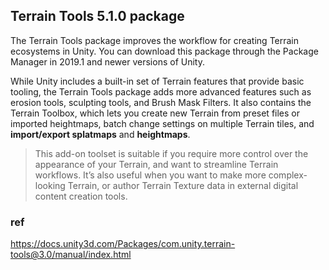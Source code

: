 ## Terrain Tools 5.1.0 package
The Terrain Tools package improves the workflow for creating Terrain ecosystems in Unity. You can download this package through the Package Manager in 2019.1 and newer versions of Unity. 

While Unity includes a built-in set of Terrain features that provide basic tooling, the Terrain Tools package adds more advanced features such as erosion tools, sculpting tools, and Brush Mask Filters. 
It also contains the Terrain Toolbox, which lets you create new Terrain from preset files or imported heightmaps, batch change settings on multiple Terrain tiles, and **import/export splatmaps** and **heightmaps**.


> This add-on toolset is suitable if you require more control over the appearance of your Terrain, and want to streamline Terrain workflows. It’s also useful when you want to make more complex-looking Terrain, or author Terrain Texture data in external digital content creation tools.





### ref
https://docs.unity3d.com/Packages/com.unity.terrain-tools@3.0/manual/index.html
